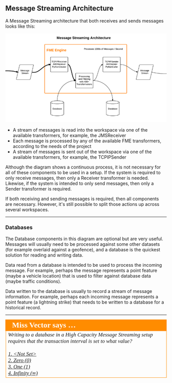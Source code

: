 ## Message Streaming Architecture ##

A Message Streaming architecture that both receives and sends messages looks like this:

![](./Images/Img4.036.MessageStreamingArchitecture.png)

- A stream of messages is read into the workspace via one of the available transformers, for example, the JMSReceiver
- Each message is processed by any of the available FME transformers, according to the needs of the project
- A stream of messages is sent out of the workspace via one of the available transformers, for example, the TCPIPSender

Although the diagram shows a continuous process, it is not necessary for all of these components to be used in a setup. If the system is required to only receive messages, then only a Receiver transformer is needed. Likewise, if the system is intended to only send messages, then only a Sender transformer is required.

If both receiving and sending messages is required, then all components are necessary. However, it's still possible to split those actions up across several workspaces.

---

### Databases ###
The Database components in this diagram are optional but are very useful. Messages will usually need to be processed against some other datasets (for example overlaid against a geofence), and a database is the quickest solution for reading and writing data.

Data read from a database is intended to be used to process the incoming message. For example, perhaps the message represents a point feature (maybe a vehicle location) that is used to filter against database data (maybe traffic conditions).

Data written to the database is usually to record a stream of message information. For example, perhaps each incoming message represents a point feature (a lightning strike) that needs to be written to a database for a historical record.

---

<table style="border-spacing: 0px">
<tr>
<td style="vertical-align:middle;background-color:darkorange;border: 2px solid darkorange">
<i class="fa fa-quote-left fa-lg fa-pull-left fa-fw" style="color:white;padding-right: 12px;vertical-align:text-top"></i>
<span style="color:white;font-size:x-large;font-weight: bold;font-family:serif">Miss Vector says …</span>
</td>
</tr>

<tr>
<td style="border: 1px solid darkorange">
<span style="font-family:serif; font-style:italic; font-size:larger">
Writing to a database in a High Capacity Message Streaming setup requires that the transaction interval is set to what value?
<br><br><a href="http://52.73.3.37/fmedatastreaming/Manual/QAResponse2017.fmw?chapter=24&question=8&answer=1&DestDataset_TEXTLINE=C%3A%5CFMEOutput%5CQAResponse.html">1. &lt;Not Set&gt;</a>
<br><a href="http://52.73.3.37/fmedatastreaming/Manual/QAResponse2017.fmw?chapter=24&question=8&answer=2&DestDataset_TEXTLINE=C%3A%5CFMEOutput%5CQAResponse.html">2. Zero (0)</a>
<br><a href="http://52.73.3.37/fmedatastreaming/Manual/QAResponse2017.fmw?chapter=24&question=8&answer=3&DestDataset_TEXTLINE=C%3A%5CFMEOutput%5CQAResponse.html">3. One (1)</a>
<br><a href="http://52.73.3.37/fmedatastreaming/Manual/QAResponse2017.fmw?chapter=24&question=8&answer=4&DestDataset_TEXTLINE=C%3A%5CFMEOutput%5CQAResponse.html">4. Infinity (&infin;)</a>
</span>
</td>
</tr>
</table>
